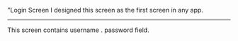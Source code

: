 "Login Screen
I designed this screen as the first screen in any app.
<hr>
This screen contains 
username .
password field.

